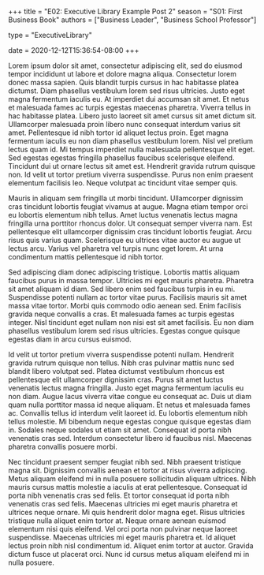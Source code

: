 +++
title = "E02: Executive Library Example Post 2"
season = "S01: First Business Book"
authors = ["Business Leader", "Business School Professor"]

type = "ExecutiveLibrary"

date = 2020-12-12T15:36:54-08:00
+++

Lorem ipsum dolor sit amet, consectetur adipiscing elit, sed do eiusmod tempor incididunt ut labore et dolore magna aliqua. Consectetur lorem donec massa sapien. Quis blandit turpis cursus in hac habitasse platea dictumst. Diam phasellus vestibulum lorem sed risus ultricies. Justo eget magna fermentum iaculis eu. At imperdiet dui accumsan sit amet. Et netus et malesuada fames ac turpis egestas maecenas pharetra. Viverra tellus in hac habitasse platea. Libero justo laoreet sit amet cursus sit amet dictum sit. Ullamcorper malesuada proin libero nunc consequat interdum varius sit amet. Pellentesque id nibh tortor id aliquet lectus proin. Eget magna fermentum iaculis eu non diam phasellus vestibulum lorem. Nisl vel pretium lectus quam id. Mi tempus imperdiet nulla malesuada pellentesque elit eget. Sed egestas egestas fringilla phasellus faucibus scelerisque eleifend. Tincidunt dui ut ornare lectus sit amet est. Hendrerit gravida rutrum quisque non. Id velit ut tortor pretium viverra suspendisse. Purus non enim praesent elementum facilisis leo. Neque volutpat ac tincidunt vitae semper quis.

Mauris in aliquam sem fringilla ut morbi tincidunt. Ullamcorper dignissim cras tincidunt lobortis feugiat vivamus at augue. Magna etiam tempor orci eu lobortis elementum nibh tellus. Amet luctus venenatis lectus magna fringilla urna porttitor rhoncus dolor. Ut consequat semper viverra nam. Est pellentesque elit ullamcorper dignissim cras tincidunt lobortis feugiat. Arcu risus quis varius quam. Scelerisque eu ultrices vitae auctor eu augue ut lectus arcu. Varius vel pharetra vel turpis nunc eget lorem. At urna condimentum mattis pellentesque id nibh tortor.

Sed adipiscing diam donec adipiscing tristique. Lobortis mattis aliquam faucibus purus in massa tempor. Ultricies mi eget mauris pharetra. Pharetra sit amet aliquam id diam. Sed libero enim sed faucibus turpis in eu mi. Suspendisse potenti nullam ac tortor vitae purus. Facilisis mauris sit amet massa vitae tortor. Morbi quis commodo odio aenean sed. Enim facilisis gravida neque convallis a cras. Et malesuada fames ac turpis egestas integer. Nisl tincidunt eget nullam non nisi est sit amet facilisis. Eu non diam phasellus vestibulum lorem sed risus ultricies. Egestas congue quisque egestas diam in arcu cursus euismod.

Id velit ut tortor pretium viverra suspendisse potenti nullam. Hendrerit gravida rutrum quisque non tellus. Nibh cras pulvinar mattis nunc sed blandit libero volutpat sed. Platea dictumst vestibulum rhoncus est pellentesque elit ullamcorper dignissim cras. Purus sit amet luctus venenatis lectus magna fringilla. Justo eget magna fermentum iaculis eu non diam. Augue lacus viverra vitae congue eu consequat ac. Duis ut diam quam nulla porttitor massa id neque aliquam. Et netus et malesuada fames ac. Convallis tellus id interdum velit laoreet id. Eu lobortis elementum nibh tellus molestie. Mi bibendum neque egestas congue quisque egestas diam in. Sodales neque sodales ut etiam sit amet. Consequat id porta nibh venenatis cras sed. Interdum consectetur libero id faucibus nisl. Maecenas pharetra convallis posuere morbi.

Nec tincidunt praesent semper feugiat nibh sed. Nibh praesent tristique magna sit. Dignissim convallis aenean et tortor at risus viverra adipiscing. Metus aliquam eleifend mi in nulla posuere sollicitudin aliquam ultrices. Nibh mauris cursus mattis molestie a iaculis at erat pellentesque. Consequat id porta nibh venenatis cras sed felis. Et tortor consequat id porta nibh venenatis cras sed felis. Maecenas ultricies mi eget mauris pharetra et ultrices neque ornare. Mi quis hendrerit dolor magna eget. Risus ultricies tristique nulla aliquet enim tortor at. Neque ornare aenean euismod elementum nisi quis eleifend. Vel orci porta non pulvinar neque laoreet suspendisse. Maecenas ultricies mi eget mauris pharetra et. Id aliquet lectus proin nibh nisl condimentum id. Aliquet enim tortor at auctor. Gravida dictum fusce ut placerat orci. Nunc id cursus metus aliquam eleifend mi in nulla posuere.